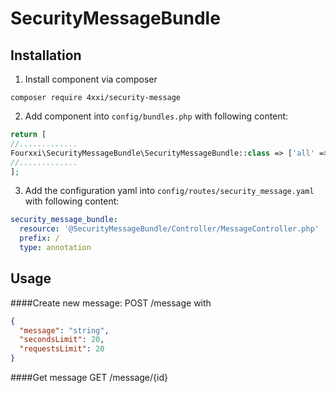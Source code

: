 # SecurityMessageBundle

## Installation
1. Install component via composer
```shell script
composer require 4xxi/security-message
```

2. Add component into `config/bundles.php` with following content:
```php
return [
//.............
Fourxxi\SecurityMessageBundle\SecurityMessageBundle::class => ['all' => true],
//.............
];
```

3. Add the configuration yaml into `config/routes/security_message.yaml` with following content:
```yaml
security_message_bundle:
  resource: '@SecurityMessageBundle/Controller/MessageController.php'
  prefix: /
  type: annotation

```
## Usage
####Create new message:
POST /message with
```json
{
  "message": "string",
  "secondsLimit": 20,
  "requestsLimit": 20
}
```
####Get message
GET /message/{id} 
